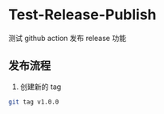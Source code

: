 # Test-Release-Publish

测试 github action 发布 release 功能

## 发布流程

1. 创建新的 tag

```bash
git tag v1.0.0
```
